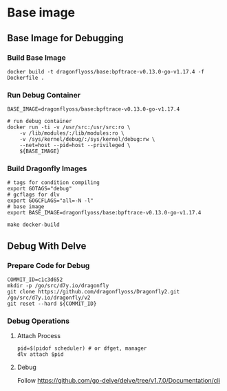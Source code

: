 # Base image

## Base Image for Debugging

### Build Base Image

```shell
docker build -t dragonflyoss/base:bpftrace-v0.13.0-go-v1.17.4 -f Dockerfile .
```

### Run Debug Container

```shell
BASE_IMAGE=dragonflyoss/base:bpftrace-v0.13.0-go-v1.17.4

# run debug container
docker run -ti -v /usr/src:/usr/src:ro \
    -v /lib/modules/:/lib/modules:ro \
    -v /sys/kernel/debug/:/sys/kernel/debug:rw \
    --net=host --pid=host --privileged \
    ${BASE_IMAGE}
```

### Build Dragonfly Images

```shell
# tags for condition compiling
export GOTAGS="debug"
# gcflags for dlv
export GOGCFLAGS="all=-N -l"
# base image
export BASE_IMAGE=dragonflyoss/base:bpftrace-v0.13.0-go-v1.17.4

make docker-build
```

## Debug With Delve

### Prepare Code for Debug

```shell
COMMIT_ID=c1c3d652
mkdir -p /go/src/d7y.io/dragonfly
git clone https://github.com/dragonflyoss/Dragonfly2.git /go/src/d7y.io/dragonfly/v2
git reset --hard ${COMMIT_ID}
```

### Debug Operations

1. Attach Process

   ```shell
   pid=$(pidof scheduler) # or dfget, manager
   dlv attach $pid
   ```

2. Debug

   Follow <https://github.com/go-delve/delve/tree/v1.7.0/Documentation/cli>
